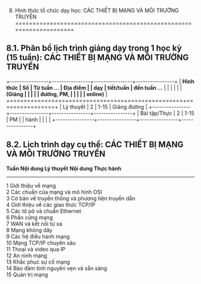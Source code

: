 8. Hình thức tổ chức dạy học: CÁC THIẾT BỊ MẠNG VÀ MÔI TRƯỜNG TRUYỀN
====================================================================

8.1. Phân bổ lịch trình giảng dạy trong 1 học kỳ (15 tuần): CÁC THIẾT BỊ MẠNG VÀ MÔI TRƯỜNG TRUYỀN
--------------------------------------------------------------------------------------------------

+----------------+----------------+----------------+----------------+
| **Hình thức    | **Số           | **Từ tuần ...  | **Địa điểm**   |
| dạy**          | tiết/tuần**    | đến tuần ...** |                |
|                |                |                | **(Giảng       |
|                |                |                | đường, PM,     |
|                |                |                | online)**      |
+================+================+================+================+
| Lý thuyết      | 2              | 1-15           | Giảng đường    |
+----------------+----------------+----------------+----------------+
| Bài tập/Thực   | 2              | 1-15           | PM             |
| hành           |                |                |                |
+----------------+----------------+----------------+----------------+

8.2. Lịch trình dạy cụ thể: CÁC THIẾT BỊ MẠNG VÀ MÔI TRƯỜNG TRUYỀN
------------------------------------------------------------------

  **Tuần**   **Nội dung Lý thuyết**                             **Nội dung Thực hành**
  ---------- -------------------------------------------------- ------------------------
  1          Giới thiệu về mạng                                 
  2          Các chuẩn của mạng và mô hình OSI                  
  3          Cơ bản về truyền thông và phương tiện truyền dẫn   
  4          Giới thiệu về các giao thức TCP/IP                 
  5          Các tô pô và chuẩn Ethernet                        
  6          Phần cứng mạng                                     
  7          WAN và kết nối từ xa                               
  8          Mạng không dây                                     
  9          Các hệ điều hành mạng                              
  10         Mạng TCP/IP chuyên sâu                             
  11         Thoại và video qua IP                              
  12         An ninh mạng                                       
  13         Khắc phục sự cố mạng                               
  14         Bảo đảm tính nguyên vẹn và sẵn sàng                
  15         Quản trị mạng                                      

